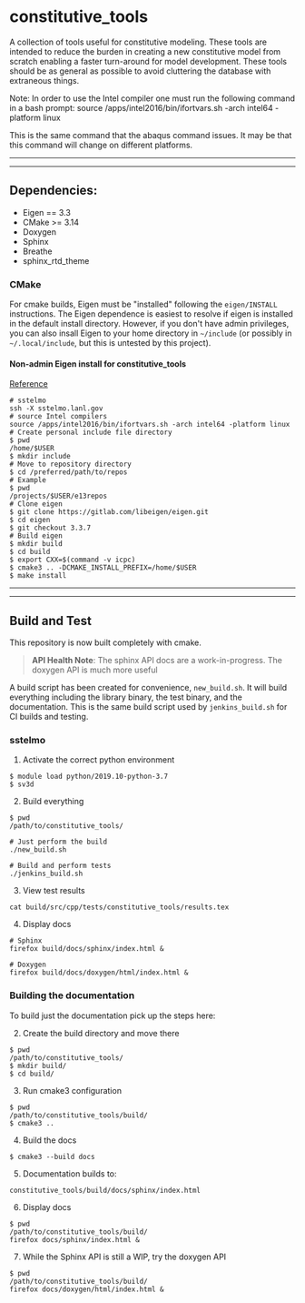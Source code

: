 # constitutive\_tools

A collection of tools useful for constitutive modeling. These tools are 
intended to reduce the burden in creating a new constitutive model from 
scratch enabling a faster turn-around for model development. These tools 
should be as general as possible to avoid cluttering the database with 
extraneous things.

Note: In order to use the Intel compiler one must run the following command 
in a bash prompt:
source /apps/intel2016/bin/ifortvars.sh -arch intel64 -platform linux

This is the same command that the abaqus command issues. It may be that 
this command will change on different platforms.

---

---

## Dependencies: 

* Eigen   == 3.3
* CMake   >= 3.14
* Doxygen
* Sphinx
* Breathe
* sphinx\_rtd\_theme

### CMake

For cmake builds, Eigen must be "installed" following the ``eigen/INSTALL``
instructions. The Eigen dependence is easiest to resolve if eigen is installed
in the default install directory.  However, if you don't have admin privileges,
you can also insall Eigen to your home directory in ``~/include`` (or possibly
in ``~/.local/include``, but this is untested by this project).

#### Non-admin Eigen install for constitutive_tools
[Reference](https://unix.stackexchange.com/questions/36871/where-should-a-local-executable-be-placed)

```
# sstelmo
ssh -X sstelmo.lanl.gov
# source Intel compilers
source /apps/intel2016/bin/ifortvars.sh -arch intel64 -platform linux
# Create personal include file directory
$ pwd
/home/$USER
$ mkdir include
# Move to repository directory
$ cd /preferred/path/to/repos
# Example
$ pwd
/projects/$USER/e13repos
# Clone eigen
$ git clone https://gitlab.com/libeigen/eigen.git
$ cd eigen
$ git checkout 3.3.7
# Build eigen
$ mkdir build
$ cd build
$ export CXX=$(command -v icpc)
$ cmake3 .. -DCMAKE_INSTALL_PREFIX=/home/$USER
$ make install
```

---

---

## Build and Test

This repository is now built completely with cmake.

> **API Health Note**: The sphinx API docs are a work-in-progress. The doxygen
> API is much more useful

A build script has been created for convenience, ``new_build.sh``. It will build
everything including the library binary, the test binary, and the documentation.
This is the same build script used by ``jenkins_build.sh`` for CI builds and
testing.

### sstelmo

1) Activate the correct python environment
```
$ module load python/2019.10-python-3.7 
$ sv3d
```

2) Build everything
```
$ pwd
/path/to/constitutive_tools/

# Just perform the build
./new_build.sh

# Build and perform tests
./jenkins_build.sh
```

3) View test results
```
cat build/src/cpp/tests/constitutive_tools/results.tex
```

4) Display docs

```
# Sphinx
firefox build/docs/sphinx/index.html &

# Doxygen
firefox build/docs/doxygen/html/index.html &
```

### Building the documentation

To build just the documentation pick up the steps here:

2) Create the build directory and move there

```
$ pwd
/path/to/constitutive_tools/
$ mkdir build/
$ cd build/
```

3) Run cmake3 configuration

```
$ pwd
/path/to/constitutive_tools/build/
$ cmake3 ..
```

4) Build the docs

```
$ cmake3 --build docs
```

5) Documentation builds to: 

```
constitutive_tools/build/docs/sphinx/index.html
```

6) Display docs

```
$ pwd
/path/to/constitutive_tools/build/
firefox docs/sphinx/index.html &
```

7) While the Sphinx API is still a WIP, try the doxygen API

```
$ pwd
/path/to/constitutive_tools/build/
firefox docs/doxygen/html/index.html &
```
